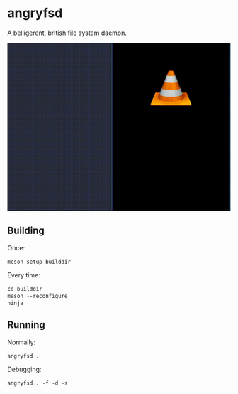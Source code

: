 # angryfsd

A belligerent, british file system daemon.

![](./angry.gif)

## Building

Once:

```
meson setup builddir
```

Every time:

```
cd builddir
meson --reconfigure
ninja
```

## Running

Normally:

```
angryfsd .
```

Debugging:

```
angryfsd . -f -d -s
```